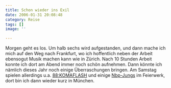 ```yaml
---
title: Schon wieder ins Exil
date: 2006-01-31 20:08:48
category: Reise
tags: []
image: ''

---
```


Morgen geht es los. Um halb sechs wird aufgestanden, und dann mache ich mich auf den Weg nach Frankfurt, wo ich hoffentlich neben der Arbeit ebensogut Musik machen kann wie in Zürich. Nach 10 Stunden Arbeit konnte ich dort am Abend immer noch schön aufnehmen. Dann könnte ich nämlich dieses Jahr noch einige Überraschungen bringen. Am Samstag spielen allerdings u.a. [88:KOMAFLASH](http://www.88komaflash.de) und einige [Nbp-Jungs](http://www.nbp-online.de) im Feierwerk, dort bin ich dann wieder kurz in München.
